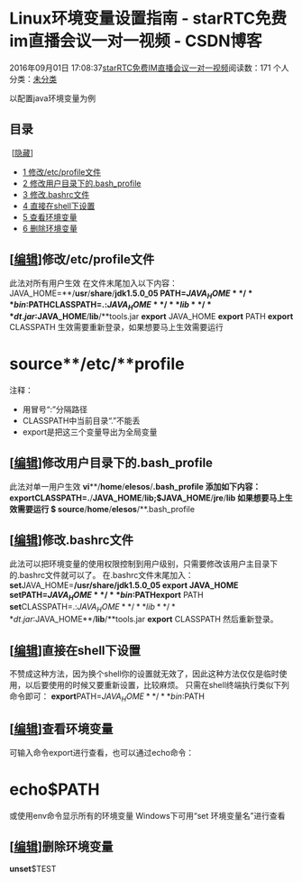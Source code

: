 # Linux环境变量设置指南 - starRTC免费im直播会议一对一视频 - CSDN博客
2016年09月01日 17:08:37[starRTC免费IM直播会议一对一视频](https://me.csdn.net/elesos)阅读数：171
个人分类：[未分类](https://blog.csdn.net/elesos/article/category/6361263)

以配置java环境变量为例
## 目录
 [[隐藏](http://172.30.24.252/wiki_elesos_com/index.php?title=Linux%E7%8E%AF%E5%A2%83%E5%8F%98%E9%87%8F%E8%AE%BE%E7%BD%AE%E6%8C%87%E5%8D%97#)] 
- [1 修改/etc/profile文件](http://172.30.24.252/wiki_elesos_com/index.php?title=Linux%E7%8E%AF%E5%A2%83%E5%8F%98%E9%87%8F%E8%AE%BE%E7%BD%AE%E6%8C%87%E5%8D%97#.E4.BF.AE.E6.94.B9.2Fetc.2Fprofile.E6.96.87.E4.BB.B6)
- [2 修改用户目录下的.bash_profile](http://172.30.24.252/wiki_elesos_com/index.php?title=Linux%E7%8E%AF%E5%A2%83%E5%8F%98%E9%87%8F%E8%AE%BE%E7%BD%AE%E6%8C%87%E5%8D%97#.E4.BF.AE.E6.94.B9.E7.94.A8.E6.88.B7.E7.9B.AE.E5.BD.95.E4.B8.8B.E7.9A.84.bash_profile)
- [3 修改.bashrc文件](http://172.30.24.252/wiki_elesos_com/index.php?title=Linux%E7%8E%AF%E5%A2%83%E5%8F%98%E9%87%8F%E8%AE%BE%E7%BD%AE%E6%8C%87%E5%8D%97#.E4.BF.AE.E6.94.B9.bashrc.E6.96.87.E4.BB.B6)
- [4 直接在shell下设置](http://172.30.24.252/wiki_elesos_com/index.php?title=Linux%E7%8E%AF%E5%A2%83%E5%8F%98%E9%87%8F%E8%AE%BE%E7%BD%AE%E6%8C%87%E5%8D%97#.E7.9B.B4.E6.8E.A5.E5.9C.A8shell.E4.B8.8B.E8.AE.BE.E7.BD.AE)
- [5 查看环境变量](http://172.30.24.252/wiki_elesos_com/index.php?title=Linux%E7%8E%AF%E5%A2%83%E5%8F%98%E9%87%8F%E8%AE%BE%E7%BD%AE%E6%8C%87%E5%8D%97#.E6.9F.A5.E7.9C.8B.E7.8E.AF.E5.A2.83.E5.8F.98.E9.87.8F)
- [6 删除环境变量](http://172.30.24.252/wiki_elesos_com/index.php?title=Linux%E7%8E%AF%E5%A2%83%E5%8F%98%E9%87%8F%E8%AE%BE%E7%BD%AE%E6%8C%87%E5%8D%97#.E5.88.A0.E9.99.A4.E7.8E.AF.E5.A2.83.E5.8F.98.E9.87.8F)
## [[编辑](http://172.30.24.252/wiki_elesos_com/index.php?title=Linux%E7%8E%AF%E5%A2%83%E5%8F%98%E9%87%8F%E8%AE%BE%E7%BD%AE%E6%8C%87%E5%8D%97&action=edit&section=1)]修改/etc/profile文件
此法对所有用户生效
在文件末尾加入以下内容：
JAVA_HOME=**/**usr**/**share**/**jdk1.5.0_05
PATH=$JAVA_HOME**/**bin:$PATHCLASSPATH=.:$JAVA_HOME**/**lib**/**dt.jar:$JAVA_HOME**/**lib**/**tools.jar
**export** JAVA_HOME
**export** PATH
**export** CLASSPATH
生效需要重新登录，如果想要马上生效需要运行
# **source****/**etc**/**profile
注释：
- 用冒号“:”分隔路径
- CLASSPATH中当前目录“.”不能丢
- export是把这三个变量导出为全局变量
## [[编辑](http://172.30.24.252/wiki_elesos_com/index.php?title=Linux%E7%8E%AF%E5%A2%83%E5%8F%98%E9%87%8F%E8%AE%BE%E7%BD%AE%E6%8C%87%E5%8D%97&action=edit&section=2)]修改用户目录下的.bash_profile
此法对单一用户生效
**vi****/**home**/**elesos**/**.bash_profile
添加如下内容：
**export**CLASSPATH=.**/**JAVA_HOME**/**lib;$JAVA_HOME**/**jre**/**lib
如果想要马上生效需要运行
$ **source****/**home**/**elesos**/**.bash_profile
## [[编辑](http://172.30.24.252/wiki_elesos_com/index.php?title=Linux%E7%8E%AF%E5%A2%83%E5%8F%98%E9%87%8F%E8%AE%BE%E7%BD%AE%E6%8C%87%E5%8D%97&action=edit&section=3)]修改.bashrc文件
此法可以把环境变量的使用权限控制到用户级别，只需要修改该用户主目录下的.bashrc文件就可以了。
在.bashrc文件末尾加入：
**set**JAVA_HOME=**/**usr**/**share**/**jdk1.5.0_05
**export** JAVA_HOME
**set**PATH=$JAVA_HOME**/**bin:$PATH**export** PATH
**set**CLASSPATH=.:$JAVA_HOME**/**lib**/**dt.jar:$JAVA_HOME**/**lib**/**tools.jar
**export** CLASSPATH
然后重新登录。
## [[编辑](http://172.30.24.252/wiki_elesos_com/index.php?title=Linux%E7%8E%AF%E5%A2%83%E5%8F%98%E9%87%8F%E8%AE%BE%E7%BD%AE%E6%8C%87%E5%8D%97&action=edit&section=4)]直接在shell下设置
不赞成这种方法，因为换个shell你的设置就无效了，因此这种方法仅仅是临时使用，以后要使用的时候又要重新设置，比较麻烦。
只需在shell终端执行类似下列命令即可：
**export**PATH=$JAVA_HOME**/**bin:$PATH
## [[编辑](http://172.30.24.252/wiki_elesos_com/index.php?title=Linux%E7%8E%AF%E5%A2%83%E5%8F%98%E9%87%8F%E8%AE%BE%E7%BD%AE%E6%8C%87%E5%8D%97&action=edit&section=5)]查看环境变量
可输入命令export进行查看，也可以通过echo命令：
# **echo**$PATH
或使用env命令显示所有的环境变量
Windows下可用“set 环境变量名”进行查看
## [[编辑](http://172.30.24.252/wiki_elesos_com/index.php?title=Linux%E7%8E%AF%E5%A2%83%E5%8F%98%E9%87%8F%E8%AE%BE%E7%BD%AE%E6%8C%87%E5%8D%97&action=edit&section=6)]删除环境变量
**unset**$TEST
